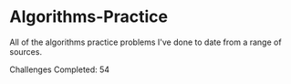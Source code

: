 # Algorithms-Practice

All of the algorithms practice problems I've done to date from a range of sources.

Challenges Completed: 54

